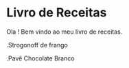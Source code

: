 # Livro de Receitas

Ola ! Bem vindo ao meu livro de receitas.

.Strogonoff  de frango

.Pavê Chocolate Branco

 
